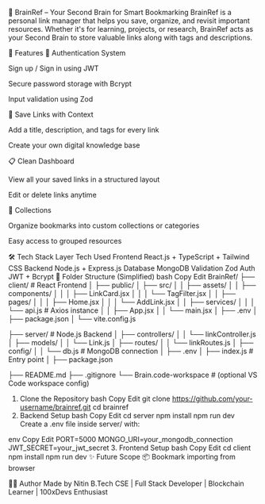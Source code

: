 🧠 BrainRef – Your Second Brain for Smart Bookmarking
BrainRef is a personal link manager that helps you save, organize, and revisit important resources. Whether it's for learning, projects, or research, BrainRef acts as your Second Brain to store valuable links along with tags and descriptions.

🚀 Features
🔐 Authentication System

Sign up / Sign in using JWT

Secure password storage with Bcrypt

Input validation using Zod

🔖 Save Links with Context

Add a title, description, and tags for every link

Create your own digital knowledge base

📋 Clean Dashboard

View all your saved links in a structured layout

Edit or delete links anytime

📁 Collections

Organize bookmarks into custom collections or categories

Easy access to grouped resources

🛠️ Tech Stack
Layer	Tech Used
Frontend	React.js + TypeScript + Tailwind CSS
Backend	Node.js + Express.js
Database	MongoDB
Validation	Zod
Auth	JWT + Bcrypt
📁 Folder Structure (Simplified)
bash
Copy
Edit
BrainRef/
├── client/                  # React Frontend
│   ├── public/
│   ├── src/
│   │   ├── assets/
│   │   ├── components/
│   │   │   ├── LinkCard.jsx
│   │   │   └── TagFilter.jsx
│   │   ├── pages/
│   │   │   ├── Home.jsx
│   │   │   └── AddLink.jsx
│   │   ├── services/
│   │   │   └── api.js       # Axios instance
│   │   ├── App.jsx
│   │   └── main.jsx
│   ├── .env
│   ├── package.json
│   └── vite.config.js

├── server/                  # Node.js Backend
│   ├── controllers/
│   │   └── linkController.js
│   ├── models/
│   │   └── Link.js
│   ├── routes/
│   │   └── linkRoutes.js
│   ├── config/
│   │   └── db.js            # MongoDB connection
│   ├── .env
│   ├── index.js             # Entry point
│   ├── package.json

├── README.md
├── .gitignore
└── Brain.code-workspace     # (optional VS Code workspace config)

1. Clone the Repository
bash
Copy
Edit
git clone https://github.com/your-username/brainref.git
cd brainref
2. Backend Setup
bash
Copy
Edit
cd server
npm install
npm run dev
Create a .env file inside server/ with:

env
Copy
Edit
PORT=5000
MONGO_URI=your_mongodb_connection
JWT_SECRET=your_jwt_secret
3. Frontend Setup
bash
Copy
Edit
cd client
npm install
npm run dev
✨ Future Scope
📦 Bookmark importing from browser

👨‍💻 Author
Made by Nitin
B.Tech CSE | Full Stack Developer | Blockchain Learner | 100xDevs Enthusiast
